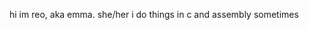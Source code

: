 hi im reo, aka emma. she/her
i do things in c and assembly sometimes

<!---
- 👋 Hi, I’m @reodoth (she/her)
- 👀 I’m interested in ... women
- 🌱 I’m currently learning ... nothing
- 💞️ I’m looking to collaborate on ... nothing
- 📫 How to reach me ... dont


reodoth/reodoth is a ✨ special ✨ repository because its `README.md` (this file) appears on your GitHub profile.
You can click the Preview link to take a look at your changes.
--->
